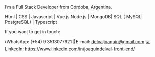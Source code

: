 I’m a Full Stack Developer from Córdoba, Argentina.

Html | CSS | Javascript | Vue.js
Node.js | MongoDB| SQL ( MySQL| PostgreSQL) | Typescript 

If you want to get in touch: 

📞WhatsApp: (+54) 9 3513077921
📧E-mail: delvaljoaquin@gmail.com
💻LinkedIn: https://www.linkedin.com/in/joaquindelval-front-end/
